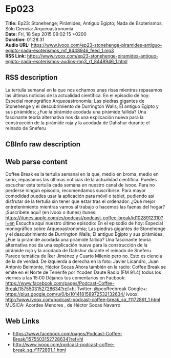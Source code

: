 # Ep023  
**Title:** Ep23: Stonehenge; Pirámides; Antiguo Egipto; Nada de Esoterismos, Sólo Ciencia: Arqueoastronomía  
**Date:** Fri, 18 Sep 2015 09:02:15 +0200  
**Duration:** 01:28:31  
**Audio URL:** https://www.ivoox.com/ep23-stonehenge-piramides-antiguo-egipto-nada-esoterismos_mf_8448946_feed_1.mp3  
**RSS Link:** https://www.ivoox.com/ep23-stonehenge-piramides-antiguo-egipto-nada-esoterismos-audios-mp3_rf_8448946_1.html  

## RSS description
La tertulia semanal en la que nos echamos unas risas mientras repasamos las últimas noticias de la actualidad científica. En el episodio de hoy: Especial monográfico Arqueoastronomía; Las piedras gigantes de Stonehenge y el descubrimiento de Durrington Walls; El antiguo Egipto y sus pirámides; ¿Fue la pirámide acodada una pirámide fallida? Una fascinante teoría alternativa nos da una explicación nueva para la construcción de la pirámide roja y la acodada de Dahshur durante el reinado de Sneferu

## CBInfo raw description


## Web parse content
Coffee Break es la tertulia semanal en la que, medio en broma, medio en serio, repasamos las últimas noticias de la actualidad científica. Puedes escuchar esta tertulia cada semana en nuestro canal de ivoox. Para no perderse ningún episodio, recomendamos suscribirse. Para mayor comodidad puedes usar la aplicación para móvil o tablet, pudiendo así disfrutar de la tertulia sin tener que estar tras el ordenador. ¿Qué mejor entretenimiento mientras vamos al trabajo o hacemos las faenas del hogar? ¡Suscríbete aquí! (en ivoox o itunes) itunes: https://itunes.apple.com/es/podcast/podcast-coffee-break/id1028912310?l=en Escucha aquí nuestro último episodio: En el episodio de hoy: Especial monográfico sobre Arqueoastronomía; Las piedras gigantes de Stonehenge y el descubrimiento de Durrington Walls; El antiguo Egipto y sus pirámides; ¿Fue la pirámide acodada una pirámide fallida? Una fascinante teoría alternativa nos da una explicación nueva para la construcción de la pirámide roja y la acodada de Dahshur durante el reinado de Sneferu. Parece temática de Íker Jiménez y Cuarto Milenio pero no. Esto es ciencia de la de verdad. De izquierda a derecha en la foto: Javier Licandro, Juan Antonio Belmonte, Héctor Socas Ahora también en la radio: Coffee Break se emite en el Norte de Tenerife por Ycoden Daute Radio (FM 91.4) todos los viernes a las 15:00 Déjanos tus comentarios en Facbook: https://www.facebook.com/pages/Podcast-Coffee-Break/1575503152728634?ref=hl Twitter: @pcoffeebreak Google+: https://plus.google.com/u/0/b/101418158972532132634/ ivoox: http://www.ivoox.com/podcast-podcast-coffee-break_sq_f1172891_1.html MÚSICA: Acordes Menores , de Héctor Socas Navarro

## Web Links
- https://www.facebook.com/pages/Podcast-Coffee-Break/1575503152728634?ref=hl
- http://www.ivoox.com/podcast-podcast-coffee-break_sq_f1172891_1.html